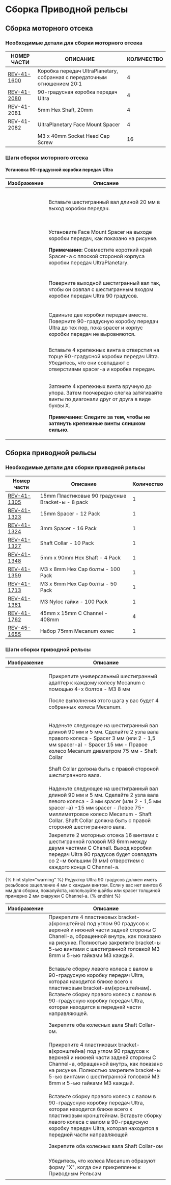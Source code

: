 # Сборка Приводной рельсы

## Сборка моторного отсека

### Необходимые детали для сборки моторного отсека

| **НОМЕР ЧАСТИ**                                         | **ОПИСАНИЕ**                                                             | **КОЛИЧЕСТВО** |
| ------------------------------------------------------- | ------------------------------------------------------------------------ | -------------- |
| [REV-41-1600](https://www.revrobotics.com/rev-41-1600/) | Коробка передач UltraPlanetary, собранная с передаточным отношением 20:1 | 4              |
| [REV-41-2080](https://www.revrobotics.com/rev-41-2080/) | 90-градусная коробка передач Ultra                                       | 4              |
| REV-41-2081                                             | 5mm Hex Shaft, 20mm                                                      | 4              |
| REV-41-2082                                             | UltraPlanetary Face Mount Spacer                                         | 4              |
|                                                         | M3 x 40mm Socket Head Cap Screw                                          | 16             |

### Шаги сборки моторного отсека

#### Установка 90-градусной коробки передач Ultra

| Изображение                                                                                                                                                                                                                                                                       | Описание                                                                                                                                                                                                                                                |
| --------------------------------------------------------------------------------------------------------------------------------------------------------------------------------------------------------------------------------------------------------------------------------- | ------------------------------------------------------------------------------------------------------------------------------------------------------------------------------------------------------------------------------------------------------- |
| <p>​</p><p><img src="https://2589213514-files.gitbook.io/~/files/v0/b/gitbook-x-prod.appspot.com/o/spaces%2FH9K1InCLC1ZxIkdPJt31%2Fuploads%2F3mfu4XSGrexQlCyGkUgt%2Fimage.png?alt=media&#x26;token=d1804e5f-77d1-4559-bd85-0481d76accbc" alt="" data-size="original"></p><p>​</p> | Вставьте шестигранный вал длиной 20 мм в выход коробки передач.                                                                                                                                                                                         |
| <p>​</p><p><img src="https://2589213514-files.gitbook.io/~/files/v0/b/gitbook-x-prod.appspot.com/o/spaces%2FH9K1InCLC1ZxIkdPJt31%2Fuploads%2F8BQiVAcDSVqFpjDlXLSV%2Fimage.png?alt=media&#x26;token=355506fc-f5ee-4ce2-bed1-acf956370134" alt="" data-size="original"></p><p>​</p> | <p>Установите Face Mount Spacer на выходе коробки передач, как показано на рисунке. ​ </p><p><strong>Примечание:</strong> Совместите короткий край Spacer-a с плоской стороной корпуса коробки передач UltraPlanetary.</p>                              |
| <p>​</p><p><img src="https://2589213514-files.gitbook.io/~/files/v0/b/gitbook-x-prod.appspot.com/o/spaces%2FH9K1InCLC1ZxIkdPJt31%2Fuploads%2FDiseL0KRDiGeoIYNTK1Y%2Fimage.png?alt=media&#x26;token=d5189294-68eb-4962-8436-f6453ebd02ec" alt="" data-size="original"></p><p>​</p> | Поверните выходной шестигранный вал так, чтобы он совпал с шестигранным входом коробки передач Ultra 90 градусов.                                                                                                                                       |
| <p>​</p><p><img src="https://2589213514-files.gitbook.io/~/files/v0/b/gitbook-x-prod.appspot.com/o/spaces%2FH9K1InCLC1ZxIkdPJt31%2Fuploads%2FvV2mOosMliHf7mxfOpxs%2Fimage.png?alt=media&#x26;token=26443d8b-48aa-4a7d-a51d-1b8a10920aeb" alt="" data-size="original"></p><p>​</p> | Сдвиньте две коробки передач вместе. Поверните 90-градусную коробку передач Ultra до тех пор, пока spacer и корпус коробки передач не выровняются.                                                                                                      |
| <p>​</p><p><img src="https://2589213514-files.gitbook.io/~/files/v0/b/gitbook-x-prod.appspot.com/o/spaces%2FH9K1InCLC1ZxIkdPJt31%2Fuploads%2FysMgqXasM4i6Kgbd9YkH%2Fimage.png?alt=media&#x26;token=b1b4eb97-15ec-490a-b1f9-e1554f5814d6" alt="" data-size="original"></p><p>​</p> | Вставьте 4 крепежных винта в отверстия на торце 90-градусной коробки передач Ultra. Убедитесь, что они совпадают с отверстиями spacer-a и коробке передач.                                                                                              |
| <p>​</p><p><img src="https://2589213514-files.gitbook.io/~/files/v0/b/gitbook-x-prod.appspot.com/o/spaces%2FH9K1InCLC1ZxIkdPJt31%2Fuploads%2FuMs3snVWMJpts9rtR0mv%2Fimage.png?alt=media&#x26;token=64bc80ff-8d39-47ad-9702-e9cd4c2c8b9a" alt="" data-size="original"></p><p>​</p> | <p>Затяните 4 крепежных винта вручную до упора. Затем поочередно слегка затягивайте винты по диагонали друг от друга в виде буквы X. ​ </p><p></p><p><strong>Примечание: Следите за тем, чтобы не затянуть крепежные винты слишком сильно.</strong></p> |

## Сборка приводной рельсы

### Необходимые детали для сборки приводной рельсы

| Номер части                                                       | Описание                                          | Количество |
| ----------------------------------------------------------------- | ------------------------------------------------- | ---------- |
| [REV-41-1305](https://www.revrobotics.com/15mm-Plastic-Brackets/) | 15mm Пластиковые 90 градусные  Bracket-ы - 8 pack | 1          |
| [REV-41-1323](https://www.revrobotics.com/5mm-Hex-Spacers/)       | 15mm Spacer - 12 Pack                             | 1          |
| [REV-41-1324](https://www.revrobotics.com/5mm-Hex-Spacers/)       | 3mm Spacer - 16 Pack                              | 1          |
| [REV-41-1327](https://www.revrobotics.com/rev-41-1327-pk10/)      | Shaft Collar - 10 Pack                            | 1          |
| [REV-41-1348](https://www.revrobotics.com/5mm-Hex-Shafts/)        | 5mm x 90mm Hex Shaft - 4 Pack                     | 1          |
| [REV-41-1359](https://www.revrobotics.com/M3-Hex-Cap-Screws/)     | M3 x 8mm Hex Cap болты - 100 Pack                 | 1          |
| [REV-41-1713](https://www.revrobotics.com/M3-Hex-Cap-Screws/)     | M3 x 6mm Hex Cap болты - 50 Pack                  | 1          |
| [REV-41-1361](https://www.revrobotics.com/rev-41-1361-pk100/)     | M3 Nyloc гайки - 100 Pack                         | 1          |
| [REV-41-1762](https://www.revrobotics.com/rev-41-1762/)           | 45mm x 15mm C Channel - 408mm                     | 4          |
| [REV-45-1655](https://www.revrobotics.com/rev-45-1655/)           | Набор  75mm Mecanum колес                         | 1          |

### Шаги сборки приводной рельсы

| Изображение                                                                                                                                                                                                                                                                         | Описание                                                                                                                                                                                                                                                                                  |
| ----------------------------------------------------------------------------------------------------------------------------------------------------------------------------------------------------------------------------------------------------------------------------------- | ----------------------------------------------------------------------------------------------------------------------------------------------------------------------------------------------------------------------------------------------------------------------------------------- |
| <p><img src="https://2589213514-files.gitbook.io/~/files/v0/b/gitbook-x-prod.appspot.com/o/spaces%2FH9K1InCLC1ZxIkdPJt31%2Fuploads%2FjOzt0U3mNwAkoT0Xh0iF%2Fimage%20(15).png?alt=media&#x26;token=1597f6f1-bf92-4761-8a83-518467c2d16e" alt="" data-size="original"></p><p>​</p>    | <p>Прикрепите универсальный шестигранный адаптер к каждому колесу Mecanum с помощью 4-x болтов - M3 8 мм </p><p></p><p>После выполнения этого шага у вас будет 4 собранных колеса Mecanum.</p>                                                                                            |
| <p>​</p><p><img src="https://2589213514-files.gitbook.io/~/files/v0/b/gitbook-x-prod.appspot.com/o/spaces%2FH9K1InCLC1ZxIkdPJt31%2Fuploads%2Fv5UXPQYhew6nvA0llQ1c%2Fimage.png?alt=media&#x26;token=2700655a-d785-4eda-82ef-97cdc9773227" alt="" data-size="original"></p><p>​</p>   | <p>Наденьте следующее на шестигранный вал длиной 90 мм и 5 мм. Сделайте 2 узла вала правого колеса - Spacer 3 мм (или 2 - 1,5 мм spacer-a) - Spacer 15 мм - Правое колесо Mecanum диаметром 75 мм - Shaft Collar</p><p>Shaft Collar должна быть с правой стороной шестигранного вала.</p> |
| <p>​</p><p><img src="https://2589213514-files.gitbook.io/~/files/v0/b/gitbook-x-prod.appspot.com/o/spaces%2FH9K1InCLC1ZxIkdPJt31%2Fuploads%2FZasVbOWBMXPgznZLzsfg%2Fimage.png?alt=media&#x26;token=b682b84d-9d12-4d83-a2cf-de60173060ab" alt="" data-size="original"></p><p>​</p>   | Наденьте следующее на шестигранный вал длиной 90 мм и 5 мм. Сделайте 2 узла вала левого колеса - 3 мм spacer (или 2 - 1,5 мм spacer-a) -15 мм spacer - Левое 75-миллиметровое колесо Mecanum - Shaft Collar. Shaft Collar должна быть с правой стороной шестигранного вала.               |
| <p>​</p><p><img src="https://2589213514-files.gitbook.io/~/files/v0/b/gitbook-x-prod.appspot.com/o/spaces%2FH9K1InCLC1ZxIkdPJt31%2Fuploads%2Fidmj31iofXFaafdlWIJc%2Fimage15.png?alt=media&#x26;token=43c352a8-3215-4037-9c63-dc2c5cb9b07c" alt="" data-size="original"></p><p>​</p> | Закрепите 2 моторных отсека 16 винтами с шестигранной головой M3 6mm между двумя частями C Chanell. Выход коробки передач Ultra 90 градусов будет совпадать со 2-м большим (9 мм) отверстием с каждого конца C Channel-a.                                                                 |

{% hint style="warning" %}
Редуктор Ultra 90 градусов должен иметь резьбовое зацепление 4 мм с каждым винтом. Если у вас нет винтов 6 мм для сборки, пожалуйста, используйте шайбы или spacer толщиной примерно 2 мм снаружи C Channel-a.
{% endhint %}

| Изображение                                                                                                                                                                                                                                                                                                                       | Описание                                                                                                                                                                                                                                                                                                                                        |
| --------------------------------------------------------------------------------------------------------------------------------------------------------------------------------------------------------------------------------------------------------------------------------------------------------------------------------- | ----------------------------------------------------------------------------------------------------------------------------------------------------------------------------------------------------------------------------------------------------------------------------------------------------------------------------------------------- |
| <p>​</p><p><img src="https://2589213514-files.gitbook.io/~/files/v0/b/gitbook-x-prod.appspot.com/o/spaces%2FH9K1InCLC1ZxIkdPJt31%2Fuploads%2FpIhZVFGbNHUj72KETpno%2Fimage10.png?alt=media&#x26;token=3c9b9381-f243-4f48-8db9-fdd2cf1ad08f" alt="" data-size="original"></p><p>​</p>                                               | Прикрепите 4 пластиковых bracket-a(кронштейна) под углом 90 градусов к верхней и нижней части задней стороны С Chanell-a, обращенной внутрь, как показано на рисунке. Полностью закрепите bracket-ы 5-ью винтами с шестигранной головкой M3 8mm и 5-ью гайками M3 каждый.                                                                       |
| <p>​</p><p><img src="https://2589213514-files.gitbook.io/~/files/v0/b/gitbook-x-prod.appspot.com/o/spaces%2FH9K1InCLC1ZxIkdPJt31%2Fuploads%2Fc6zauhALsFVmLP0M2D5M%2FMecanum%20Drivetrain%20Kit%20V2%20(REV-45-2470)%20(1).png?alt=media&#x26;token=88b143dc-68c2-49e2-8e12-50663d778ca9" alt="" data-size="original"></p><p>​</p> | <p>Вставьте сборку левого колеса с валом в 90-градусную коробку передач Ultra, которая находится ближе всего к пластиковым bracket-ам(кронштейнам). Вставьте сборку правого колеса с валом в 90-градусную коробку передач Ultra, которая находится в передней части направляющей.</p><p></p><p>Закрепите оба колесных вала Shaft Collar-ом.</p> |
| <p>​</p><p><img src="https://2589213514-files.gitbook.io/~/files/v0/b/gitbook-x-prod.appspot.com/o/spaces%2FH9K1InCLC1ZxIkdPJt31%2Fuploads%2FMqQwY6MLSlDAmaES4obr%2Fimage8.png?alt=media&#x26;token=d6ec26f8-aed8-4c3b-bb58-c1963bb52f8e" alt="" data-size="original"></p><p>​</p>                                                | Прикрепите 4 пластиковых bracket-a(кронштейна) под углом 90 градусов к верхней и нижней части задней стороны C Channel-a, обращенной внутрь, как показано на рисунке. Полностью закрепите bracket-ы 5-ью винтами с шестигранной головкой M3 8mm и 5-ью гайками M3 каждый.                                                                       |
| <p>​</p><p><img src="https://2589213514-files.gitbook.io/~/files/v0/b/gitbook-x-prod.appspot.com/o/spaces%2FH9K1InCLC1ZxIkdPJt31%2Fuploads%2FpKmakmc4O8vNFsc2kVJZ%2FMecanum%20Drivetrain%20Kit%20V2%20(REV-45-2470)%20(2).png?alt=media&#x26;token=db5de4e2-a33e-4fe4-819b-5df74954d5d6" alt="" data-size="original"></p><p>​</p> | <p>Вставьте сборку правого колеса с валом в 90-градусную коробку передач Ultra, которая находится ближе всего к пластиковым кронштейнам. Вставьте сборку левого колеса с валом в 90-градусную коробку передач Ultra, которая находится в передней части направляющей ​</p><p> </p><p>Закрепите оба колесных вала Shaft Collar-ом</p>            |
| <p><img src="https://2589213514-files.gitbook.io/~/files/v0/b/gitbook-x-prod.appspot.com/o/spaces%2FH9K1InCLC1ZxIkdPJt31%2Fuploads%2FuHMbS1EHuW5fHLqH1Vbn%2Fmecanum%20x.png?alt=media&#x26;token=ffa73dfb-8c7d-4475-8929-286d8683bf7e" alt="" data-size="original"></p><p>​</p>                                                   | Убедитесь, что колеса Mecanum образуют форму "X", когда они прикреплены к Приводным Рельсам                                                                                                                                                                                                                                                     |
